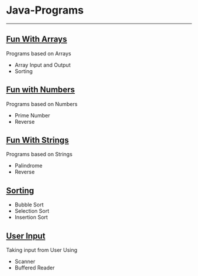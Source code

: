
# Java-Programs
***
## [Fun With Arrays](https://github.com/Aman7080/Java-Programs/tree/main/Fun%20With%20Arrays)
Programs based on Arrays
* Array Input and Output
* Sorting
## [Fun with Numbers](https://github.com/Aman7080/Java-Programs/tree/main/Fun%20with%20Numbers)
Programs based on Numbers
* Prime Number
* Reverse 
## [Fun With Strings](https://github.com/Aman7080/Java-Programs/tree/main/Fun%20with%20Strings)
Programs based on Strings
* Palindrome
* Reverse
## [Sorting](https://github.com/Aman7080/Java-Programs/tree/main/Sorting)
* Bubble Sort
* Selection Sort
* Insertion Sort
## [User Input](https://github.com/Aman7080/Java-Programs/tree/main/User%20Input)
Taking input from User Using
* Scanner
* Buffered Reader
